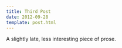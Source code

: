 ```yaml
---
title: Third Post
date: 2012-09-28
template: post.html
---
```


A slightly late, less interesting piece of prose.
